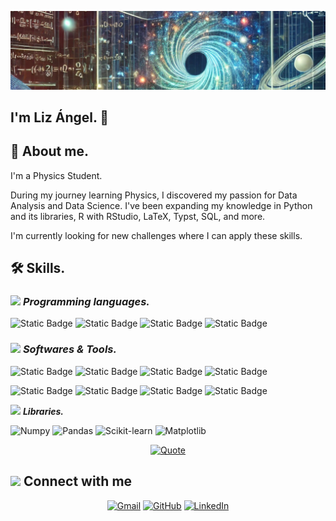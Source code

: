 ![Logo](https://github.com/LizanT/LizanT/blob/main/linkedn.jfif)

## I'm Liz Ángel. 👋

## 🔭 About me.

I'm a Physics Student. 

During my journey learning Physics, I discovered my passion for Data Analysis and Data Science. I've been expanding my knowledge in Python and its libraries, R with RStudio, LaTeX, Typst, SQL, and more.

I'm currently looking for new challenges where I can apply these skills.

## 🛠 Skills.

### <picture> <img src = "https://github.com/7oSkaaa/7oSkaaa/blob/main/Images/Programming_Languages.gif?raw=true" width = 50px>  </picture> ***Programming languages.***

![Static Badge](https://img.shields.io/badge/Python-l?logo=python&logoColor=white&labelColor=%233776AB&color=%233776AB)
![Static Badge](https://img.shields.io/badge/Go-l?logo=go&logoColor=white&labelColor=%2300ADD8&color=%2300ADD8)
![Static Badge](https://img.shields.io/badge/R-l?logo=r&logoColor=white&labelColor=%23276DC3&color=%23276DC3)
![Static Badge](https://img.shields.io/badge/MySQL-l?logo=mysql&logoColor=white&labelColor=%234479A1&color=%234479A1)

 ### <picture> <img src = "https://github.com/7oSkaaa/7oSkaaa/blob/main/Images/Software_Tools.gif?raw=true" width = 50px>  </picture> ***Softwares & Tools.*** 

![Static Badge](https://img.shields.io/badge/Github-l?logo=github&logoColor=white&labelColor=%23000000&color=%23000000)
![Static Badge](https://img.shields.io/badge/Jupyter-l?logo=jupyter&logoColor=white&labelColor=%23F37626&color=%23F37626)
![Static Badge](https://img.shields.io/badge/Rstudio-l?logo=rstudioide&logoColor=white&labelColor=%2375AADB&color=%2375AADB)
![Static Badge](https://img.shields.io/badge/Markdown-l?logo=markdown&logoColor=white&labelColor=%23000000&color=%23000000)


![Static Badge](https://img.shields.io/badge/Visual_Studio_Code-l?logoColor=white&labelColor=blue&color=blue)
![Static Badge](https://img.shields.io/badge/LaTeX-l?logo=latex&logoColor=white&labelColor=%23008080&color=%23008080)
![Static Badge](https://img.shields.io/badge/Git-l?logo=git&logoColor=white&labelColor=%23F05032&color=%23F05032)
![Static Badge](https://img.shields.io/badge/Typst-l?logo=typst&logoColor=white&labelColor=%23239DAD&color=%23239DAD)

<img src="https://media.giphy.com/media/iY8CRBdQXODJSCERIr/giphy.gif" width="30px">&nbsp;***Libraries.***

![Numpy](https://img.shields.io/badge/NumPy-%23013243.svg?style=for-the-badge&logo=numpy&logoColor=white)
![Pandas](https://img.shields.io/badge/Pandas-%23150458.svg?style=for-the-badge&logo=pandas&logoColor=white)
![Scikit-learn](https://img.shields.io/badge/scikit--learn-%23F7931E.svg?style=for-the-badge&logo=scikit-learn&logoColor=white)
![Matplotlib](https://img.shields.io/badge/Matplotlib-%23E20000.svg?style=for-the-badge&logo=matplotlib&logoColor=white)

<p align="center">
  <a href="https://github.com/piyushsuthar/github-readme-quotes">
    <img alt="Quote" src="https://quotes-github-readme.vercel.app/api?type=horizontal&theme=tokyonight&animation=grow_out_in&quote=It%20is%20not%20knowledge%2C%20but%20the%20act%20of%20learning%2C%20and%20not%20possession%2C%20but%20the%20act%20of%20getting%20there%2C%20which%20grants%20the%20greatest%20enjoyment.&author=Carl%20Friedrich%20Gauss">
  </a>
</p>

## <picture> <img src="https://github.com/7oSkaaa/7oSkaaa/blob/main/Images/Connect-with-me.gif?raw=true" width="100px"> </picture> Connect with me
<p align="center">
	<a href="mailto:lizntal@gmail.com"><img img src="https://img.shields.io/badge/gmail-%23EA4335.svg?style=plastic&logo=Gmail&logoColor=white" alt="Gmail"/></a>
	<a href="https://github.com/LizanT"><img src="https://img.shields.io/badge/github-%23181717.svg?style=plastic&logo=Github&logoColor=white" alt="GitHub"/></a>
	<a href="https://www.linkedin.com/in/liz-angel-nu%C3%B1ez-torres-2980352a1/"><img src="https://img.shields.io/badge/Linkedln-%230A66C2.svg?style=plastic&logo=linkedin&logoColor=white" alt="LinkedIn"/></a>
</p>

